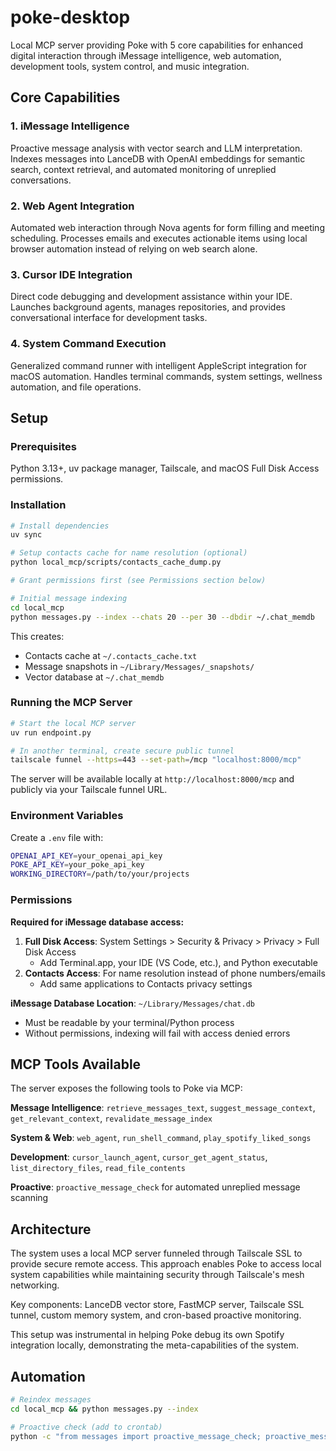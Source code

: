 # poke-desktop

Local MCP server providing Poke with 5 core capabilities for enhanced digital interaction through iMessage intelligence, web automation, development tools, system control, and music integration.

## Core Capabilities

### 1. iMessage Intelligence
Proactive message analysis with vector search and LLM interpretation. Indexes messages into LanceDB with OpenAI embeddings for semantic search, context retrieval, and automated monitoring of unreplied conversations.

### 2. Web Agent Integration
Automated web interaction through Nova agents for form filling and meeting scheduling. Processes emails and executes actionable items using local browser automation instead of relying on web search alone.

### 3. Cursor IDE Integration
Direct code debugging and development assistance within your IDE. Launches background agents, manages repositories, and provides conversational interface for development tasks.

### 4. System Command Execution
Generalized command runner with intelligent AppleScript integration for macOS automation. Handles terminal commands, system settings, wellness automation, and file operations.

## Setup

### Prerequisites
Python 3.13+, uv package manager, Tailscale, and macOS Full Disk Access permissions.

### Installation

```bash
# Install dependencies
uv sync

# Setup contacts cache for name resolution (optional)
python local_mcp/scripts/contacts_cache_dump.py

# Grant permissions first (see Permissions section below)

# Initial message indexing  
cd local_mcp
python messages.py --index --chats 20 --per 30 --dbdir ~/.chat_memdb
```

This creates:
- Contacts cache at `~/.contacts_cache.txt` 
- Message snapshots in `~/Library/Messages/_snapshots/`
- Vector database at `~/.chat_memdb`

### Running the MCP Server

```bash
# Start the local MCP server
uv run endpoint.py

# In another terminal, create secure public tunnel
tailscale funnel --https=443 --set-path=/mcp "localhost:8000/mcp"
```

The server will be available locally at `http://localhost:8000/mcp` and publicly via your Tailscale funnel URL.

### Environment Variables

Create a `.env` file with:
```bash
OPENAI_API_KEY=your_openai_api_key
POKE_API_KEY=your_poke_api_key
WORKING_DIRECTORY=/path/to/your/projects
```

### Permissions

**Required for iMessage database access:**

1. **Full Disk Access**: System Settings > Security & Privacy > Privacy > Full Disk Access
   - Add Terminal.app, your IDE (VS Code, etc.), and Python executable
2. **Contacts Access**: For name resolution instead of phone numbers/emails
   - Add same applications to Contacts privacy settings

**iMessage Database Location**: `~/Library/Messages/chat.db`
- Must be readable by your terminal/Python process
- Without permissions, indexing will fail with access denied errors

## MCP Tools Available

The server exposes the following tools to Poke via MCP:

**Message Intelligence**: `retrieve_messages_text`, `suggest_message_context`, `get_relevant_context`, `revalidate_message_index`

**System & Web**: `web_agent`, `run_shell_command`, `play_spotify_liked_songs`

**Development**: `cursor_launch_agent`, `cursor_get_agent_status`, `list_directory_files`, `read_file_contents`

**Proactive**: `proactive_message_check` for automated unreplied message scanning

## Architecture

The system uses a local MCP server funneled through Tailscale SSL to provide secure remote access. This approach enables Poke to access local system capabilities while maintaining security through Tailscale's mesh networking.

Key components: LanceDB vector store, FastMCP server, Tailscale SSL tunnel, custom memory system, and cron-based proactive monitoring.

This setup was instrumental in helping Poke debug its own Spotify integration locally, demonstrating the meta-capabilities of the system.

## Automation

```bash
# Reindex messages
cd local_mcp && python messages.py --index

# Proactive check (add to crontab)
python -c "from messages import proactive_message_check; proactive_message_check()"
```
